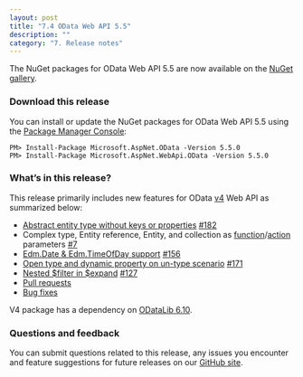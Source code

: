 ```yaml
---
layout: post
title: "7.4 OData Web API 5.5"
description: ""
category: "7. Release notes"
---
```


The NuGet packages for OData Web API 5.5 are now available on the [NuGet gallery](https://www.nuget.org/).

### Download this release
You can install or update the NuGet packages for OData Web API 5.5 using the [Package Manager Console](http://docs.nuget.org/docs/start-here/using-the-package-manager-console):

```
PM> Install-Package Microsoft.AspNet.OData -Version 5.5.0
PM> Install-Package Microsoft.AspNet.WebApi.OData -Version 5.5.0
```

### What’s in this release?
This release primarily includes new features for OData [v4](http://www.odata.org/documentation/odata-version-4-0/) Web API as summarized below:

* [Abstract entity type without keys or properties](http://odata.github.io/WebApi/Entity-Complex-Type-Enhancement/) [#182](https://github.com/OData/WebApi/issues/182)
* Complex type, Entity reference, Entity, and collection as [function](http://odata.github.io/WebApi/Complex-Entity-As-Function-Parameter/)/[action](http://odata.github.io/WebApi/Action-Parameter-Support/) parameters [#7](https://github.com/OData/WebApi/issues/7)
* [Edm.Date & Edm.TimeOfDay support](http://odata.github.io/WebApi/Date-and-TimeOfDay-Support/) [#156](https://github.com/OData/WebApi/issues/156)
* [Open type and dynamic property on un-type scenario](http://odata.github.io/WebApi/open-type-and-dynamic-property-untype/) [#171](https://github.com/OData/WebApi/issues/171)
* [Nested $filter in $expand](http://odata.github.io/WebApi/filter-in-expand/) [#127](https://github.com/OData/WebApi/issues/127)
* [Pull requests](https://github.com/OData/WebApi/pulls?q=label%3APullRequest+is%3Apr+is%3Aclosed)
* [Bug fixes](https://github.com/OData/WebApi/issues?utf8=%E2%9C%93&q=is%3Aissue+label%3AResolved+label%3Abug+milestone%3AV5.5+is%3Aclosed+)

V4 package has a dependency on [ODataLib 6.10](https://www.nuget.org/packages/Microsoft.OData.Core/6.10.0).

### Questions and feedback
You can submit questions related to this release, any issues you encounter and feature suggestions for future releases on our [GitHub site](https://github.com/OData/WebApi/issues).
